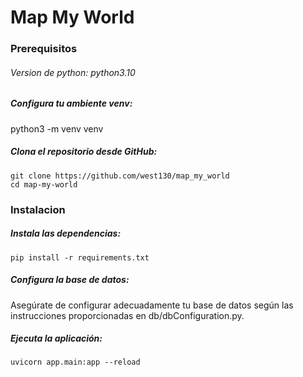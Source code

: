 # Map My World






### Prerequisitos 
###### Version de python: python3.10
##### Configura tu ambiente venv:
python3 -m venv venv
##### Clona el repositorio desde GitHub:

```
git clone https://github.com/west130/map_my_world
cd map-my-world
```

### Instalacion

##### Instala las dependencias:

```
pip install -r requirements.txt
```

##### Configura la base de datos:

Asegúrate de configurar adecuadamente tu base de datos según las instrucciones proporcionadas en db/dbConfiguration.py.
##### Ejecuta la aplicación:
```
uvicorn app.main:app --reload
```
